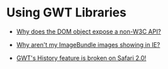 <a href='Hidden comment: 
2008-11-27. Replaced by Troubleshooting.wiki. FAQ_DOMNonW3CAPI deprecated as of GWT 1.5.
'></a>
# Using GWT Libraries #

  * [Why does the DOM object expose a non-W3C API?](FAQ_DOMNonW3CAPI.md)

  * [Why aren't my ImageBundle images showing in IE?](FAQ_ImageBundleImagesNotShowingUp.md)

  * [GWT's History feature is broken on Safari 2.0!](FAQ_HistoryOnSafari2.md)

